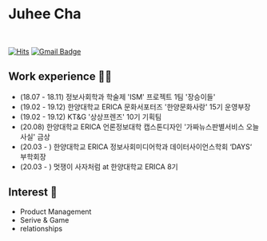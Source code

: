 # Juhee Cha

<br>

[![Hits](https://hits.seeyoufarm.com/api/count/incr/badge.svg?url=https%3A%2F%2Fgithub.com%2Fchajuhui123&count_bg=%23FFD5D5&title_bg=%23FF7575&icon=&icon_color=%23E7E7E7&title=VISIT&edge_flat=false)](https://hits.seeyoufarm.com)
[![Gmail Badge](https://img.shields.io/badge/Gmail-d14836?style=flat-square&logo=Gmail&logoColor=white&link=mailto:jjuhee0913@gmail.com)](mailto:jjuhee0913@gmail.com)
<br>

## Work experience 🤹‍♀️
- (18.07 - 18.11) 정보사회학과 학술제 'ISM' 프로젝트 1팀 '장승이들'
- (19.02 - 19.12) 한양대학교 ERICA 문화서포터즈 '한양문화사랑' 15기 운영부장
- (19.02 - 19.12) KT&G '상상프렌즈' 10기 기획팀
- (20.08) 한양대학교 ERICA 언론정보대학 캡스톤디자인 '가짜뉴스판별서비스 오늘사실' 금상
- (20.03 - ) 한양대학교 ERICA 정보사회미디어학과 데이터사이언스학회 ‘DAYS‘ 부학회장
- (20.03 - ) 멋쟁이 사자처럼 at 한양대학교 ERICA 8기
## Interest 👀
- Product Management
- Serive & Game
- relationships



<!--
**chajuhui123/chajuhui123** is a ✨ _special_ ✨ repository because its `README.md` (this file) appears on your GitHub profile.

Here are some ideas to get you started:

- 🔭 I’m currently working on ...
- 🌱 I’m currently learning ...
- 👯 I’m looking to collaborate on ...
- 🤔 I’m looking for help with ...
- 💬 Ask me about ...
- 📫 How to reach me: ...
- 😄 Pronouns: ...
- ⚡ Fun fact: ...
-->
